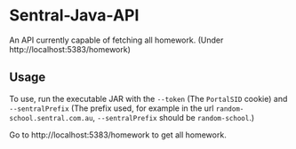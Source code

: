 # Sentral-Java-API

An API currently capable of fetching all homework. (Under http://localhost:5383/homework)

## Usage
To use, run the executable JAR with the `--token` (The `PortalSID` cookie) and `--sentralPrefix`
(The prefix used, for example in the url `random-school.sentral.com.au`, `--sentralPrefix` should be `random-school`.)

Go to http://localhost:5383/homework to get all homework.